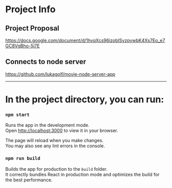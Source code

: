 # Project Info

## Project Proposal
https://docs.google.com/document/d/1hvqXcs96izobISyzpywbK4Xs7Eo_e7GC8VgBho-5j7E


## Connects to node server
https://github.com/lukagolf/movie-node-server-app

---------------------------------------------------------------------------------------------------

# In the project directory, you can run:

### `npm start`

Runs the app in the development mode.\
Open [http://localhost:3000](http://localhost:3000) to view it in your browser.

The page will reload when you make changes.\
You may also see any lint errors in the console.

### `npm run build`

Builds the app for production to the `build` folder.\
It correctly bundles React in production mode and optimizes the build for the best performance.
